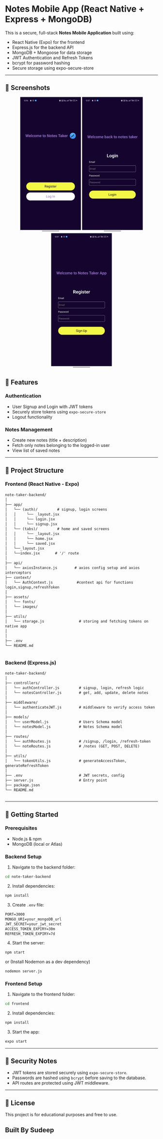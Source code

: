 
# Notes Mobile App (React Native + Express + MongoDB)

This is a secure, full-stack **Notes Mobile Application** built using:
- React Native (Expo) for the frontend
- Express.js for the backend API
- MongoDB + Mongoose for data storage
- JWT Authentication and Refresh Tokens
- bcrypt for password hashing
- Secure storage using expo-secure-store

---

## 📸 Screenshots

<p align="center">
  <img src="./Screenshots/index-screen.jpeg" width="200" />
  <img src="./Screenshots/login-screen.jpeg" width="200" />
  <img src="./Screenshots/signup-screen.jpeg" width="200" />
</p>

## 🔐 Features

### Authentication
- User Signup and Login with JWT tokens
- Securely store tokens using `expo-secure-store`
- Logout functionality

### Notes Management
- Create new notes (title + description)
- Fetch only notes belonging to the logged-in user
- View list of saved notes

---

## 📁 Project Structure

### Frontend (React Native - Expo)
```
note-taker-backend/
│
├── app/
│   └── (auth)/         # signup, login screens
│   │     └── _layout.jsx
│   │     └── login.jsx
│   │     └── signup.jsx
│   └── (tabs)/         # home and saved screens
│   │     └── _layout.jsx
│   │     └── home.jsx
│   │     └── saved.jsx
│   └──_layout.jsx
│   └──index.jsx       # '/' route
│
├── api/
│   └── axiosInstance.js        # axios config setup and axios interceptors
├── context/
│   └── AuthContext.js           #context api for functions login,signup,refreshToken
│
├── assets/
│   └── fonts/              
│   └── images/          
│
├── utils/
│   └── storage.js                # storing and fetching tokens on native app   
│           
│
├── .env
└── README.md


```

### Backend (Express.js)
```
note-taker-backend/
│
├── controllers/
│   └── authController.js         # signup, login, refresh logic
│   └── notesController.js        # get, add, update, delete notes
│
├── middleware/
│   └── authenticateJWT.js        # middleware to verify access token
│
├── models/
│   └── userModel.js              # Users Schema model
│   └── notesModel.js             # Notes Schema model
│
├── routes/
│   └── authRoutes.js             # /signup, /login, /refresh-token
│   └── noteRoutes.js             # /notes (GET, POST, DELETE)
│
├── utils/
│   └── tokenUtils.js             # generateAccessToken, generateRefreshToken
│
├── .env                          # JWT secrets, config
├── server.js                     # Entry point
├── package.json
└── README.md


```

---

## 🚀 Getting Started

### Prerequisites
- Node.js & npm
- MongoDB (local or Atlas)

### Backend Setup

1. Navigate to the backend folder:
```bash
cd note-taker-backend
```
2. Install dependencies:
```bash
npm install
```
3. Create `.env` file:
```
PORT=3000
MONGO_URI=your_mongoDB_url
JWT_SECRET=your_jwt_secret
ACCESS_TOKEN_EXPIRY=30m
REFRESH_TOKEN_EXPIRY=7d
```
4. Start the server:
```bash
npm start 
```

or
(Install Nodemon as a dev dependency)
```bash
nodemon server.js 
```

### Frontend Setup

1. Navigate to the frontend folder:
```bash
cd frontend
```
2. Install dependencies:
```bash
npm install
```
3. Start the app:
```bash
expo start
```

---

## 🔐 Security Notes

- JWT tokens are stored securely using `expo-secure-store`.
- Passwords are hashed using `bcrypt` before saving to the database.
- API routes are protected using JWT middleware.

---

## 📜 License
This project is for educational purposes and free to use.

## Built By Sudeep
